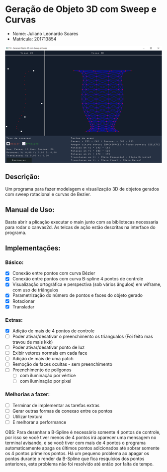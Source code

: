 # Geração de Objeto 3D com Sweep e Curvas

- Nome: Juliano Leonardo Soares
- Matricula: 201713854

<div style="align-item:center;">
    <img src="./Objeto3dcomSweepECurvas/resources/captura.PNG" width="800" alt="captura do projeto."/>
</div>

## Descrição:
Um programa para fazer modelagem e visualização 3D de objetos gerados com sweep
rotacional e curvas de Bezier.

## Manual de Uso:
Basta abrir a plicação executar o main junto com as bibliotecas necessaria para rodar o canvas2d. As telcas de ação estão descritas na interface do programa.
 
## Implementações:

### Básico:
- [x] Conexão entre pontos com curva Bézier
- [x] Conexão entre pontos com curva B-spline 4 pontos de controle
- [x] Visualização ortográfica e perspectiva (sob vários ângulos) em wiframe, com uso de triângulos
- [x] Parametrização do número de pontos e faces do objeto gerado 
- [x] Rotacionar
- [X] Transladar
### Extras:
- [x] Adição de mais de 4 pontos de controle
- [ ] Poder ativar/desativar o preenchimento os triangualos (Foi feito mas travou de mais kkk)
- [ ] Poder ativar/desativar ponto de luz
- [ ] Exibir vetores normais em cada face
- [ ] Adição de mais de uma patch
- [ ] Remoção de faces ocultas - sem preenchimento
- [ ] Preenchimento de polígonos
  - [ ] com iluminação por vértice
  - [ ] com iluminação por pixel

### Melhorias a fazer:
- [ ] Terminar de implementar as tarefas extras
- [ ] Gerar outras formas de conexao entre os pontos 
- [ ] Utilizar textura 
- [ ] E melhorar a performance

OBS: Para desenhar a B-Spline é necessário somente 4 pontos de controle, por isso se você tiver menos de 4 pontos irá aparecer uma mensagem no terminal avisando, e se você tiver com mais de 4 pontos o programa automaticamente apaga os últimos pontos adicionados até sobrar somente os 4 pontos primeiros pontos. Há um pequeno problema ao apagar os pontos durante o render da B-Spline que fica resquícios dos pontos anteriores, este problema não foi resolvido até então por falta de tempo.